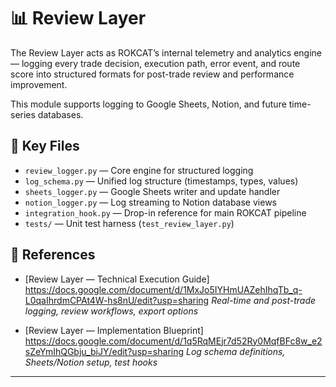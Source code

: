# 📊 Review Layer

The Review Layer acts as ROKCAT’s internal telemetry and analytics engine — logging every trade decision, execution path, error event, and route score into structured formats for post-trade review and performance improvement.

This module supports logging to Google Sheets, Notion, and future time-series databases.

## 📂 Key Files

- `review_logger.py` — Core engine for structured logging
- `log_schema.py` — Unified log structure (timestamps, types, values)
- `sheets_logger.py` — Google Sheets writer and update handler
- `notion_logger.py` — Log streaming to Notion database views
- `integration_hook.py` — Drop-in reference for main ROKCAT pipeline
- `tests/` — Unit test harness (`test_review_layer.py`)

## 📄 References

- [Review Layer — Technical Execution Guide] https://docs.google.com/document/d/1MxJo5IYHmUAZehIhqTb_q-L0qaIhrdmCPAt4W-hs8nU/edit?usp=sharing
  _Real-time and post-trade logging, review workflows, export options_

- [Review Layer — Implementation Blueprint] https://docs.google.com/document/d/1q5RqMEjr7d52Ry0MqfBFc8w_e2sZeYmIhQGbju_biJY/edit?usp=sharing
  _Log schema definitions, Sheets/Notion setup, test hooks_

---
